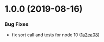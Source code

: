 # 1.0.0 (2019-08-16)


### Bug Fixes

* fix sort call and tests for node 10 ([1a2ea08](https://github.com/cheminfo/fcnnls/commit/1a2ea08))



